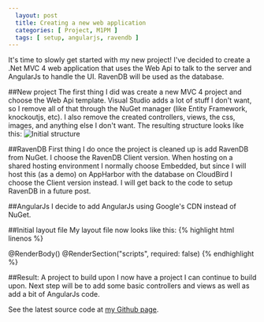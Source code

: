 ```yaml
---
  layout: post
  title: Creating a new web application
  categories: [ Project, M1PM ]
  tags: [ setup, angularjs, ravendb ]
---
```

It's time to slowly get started with my new project! I've decided to create a .Net MVC 4 web application that uses the Web Api to
talk to the server and AngularJs to handle the UI. RavenDB will be used as the database.

##New project
The first thing I did was create a new MVC 4 project and choose the Web Api template.
Visual Studio adds a lot of stuff I don't want, so I remove all of that through the NuGet manager (like Entity Framework, knockoutjs, etc).
I also remove the created controllers, views, the css, images, and anything else I don't want.
The resulting structure looks like this:
![Initial structure](http://andreasmcdermott.com/images/m1pm-initial-structure.JPG)

##RavenDB
First thing I do once the project is cleaned up is add RavenDB from NuGet. 
I choose the RavenDB Client version. When hosting on a shared hosting environment I normally choose Embedded, but since I will host this (as a demo)
on AppHarbor with the database on CloudBird I choose the Client version instead. I will get back to the code to setup RavenDB in a future post.

##AngularJs
I decide to add AngularJs using Google's CDN instead of NuGet.

##Initial layout file
 My layout file now looks like this:
{% highlight html linenos %}
  <!DOCTYPE html>
  <html>
  <head>
    <meta charset="utf-8" />
    <meta name="viewport" content="width=device-width" />
    <title>M1 Project Manager | @ViewBag.Title</title>
    <link type="text/css" rel="stylesheet" href="@Url.Content("~/Content/Site.css")" />
    <script src="//ajax.googleapis.com/ajax/libs/angularjs/1.0.6/angular.min.js"></script>
  </head>
  <body>
    @RenderBody()
    @RenderSection("scripts", required: false)
  </body>
  </html>
{% endhighlight %}

##Result: A project to build upon
I now have a project I can continue to build upon. Next step will be to add some basic controllers and views as well as add a bit of AngularJs code.

See the latest source code at [my Github page](http://github.com/andreasmcdermott/m1-project-manager).
